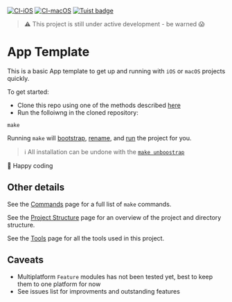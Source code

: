 [![CI-iOS](https://github.com/andrelouw/app-template/actions/workflows/ci-ios.yml/badge.svg)](https://github.com/andrelouw/app-template/actions/workflows/ci-ios.yml)
[![CI-macOS](https://github.com/andrelouw/app-template/actions/workflows/ci-macos.yml/badge.svg)](https://github.com/andrelouw/app-template/actions/workflows/ci-macos.yml)
[![Tuist badge](https://img.shields.io/badge/Powered%20by-Tuist-blue)](https://tuist.io)

> ⚠️ This project is still under active development - be warned 😱

# App Template
This is a basic App template to get up and running with `iOS` or `macOS` projects quickly.

To get started:
- Clone this repo using one of the methods described [here](https://docs.github.com/en/repositories/creating-and-managing-repositories/creating-a-repository-from-a-template)
- Run the folloiwng in the cloned repository:
```
make
```

Running `make` will [bootstrap](Documentation/Commands.md#bootstrap), [rename](Documentation/Commands.md#rename), and [run](Documentation/Commands.md#run) the project for you.

> ℹ️ All installation can be undone with the [`make unboostrap`](Documentation/Commands.md#uninstall)

🎉 Happy coding


## Other details

See the [Commands](Documentation/Commands.md) page for a full list of `make` commands.

See the [Project Structure](Documentation/ProjectStructure.md) page for an overview of the project and directory structure.

See the [Tools](Documentation/Tools.md) page for all the tools used in this project.


## Caveats
- Multiplatform `Feature` modules has not been tested yet, best to keep them to one platform for now
- See issues list for improvments and outstanding features
